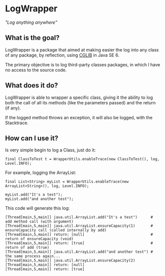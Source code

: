 LogWrapper
==========

_"Log anything anywhere"_


What is the goal?
-----------------

LogWrapper is a package that aimed at making easier the log into any class of any package, by reflection, using [CGLIB](http://cglib.sourceforge.net) in Java SE 6.

The primary objective is to log third-party classes packages, in which I have no access to the source code.


What does it do?
----------------

LogWrapper is able to wrapper a specific class, giving it the ability to log both the call of all its methods (like the parameters passed) and the return (if any).

If the logged method throws an exception, it will also be logged, with the Stacktrace.


How can I use it?
-----------------

Is very simple begin to log a Class, just do it:

	final ClassToTest t = WrapperUtils.enableTrace(new ClassToTest(), log, Level.INFO);

For example, logging the ArrayList:

	final List<String> myList = WrapperUtils.enableTrace(new ArrayList<String>(), log, Level.INFO);

	myList.add("It's a test");
	myList.add("and another test");

This code will generate this log:

	[Thread[main,5,main]] java.util.ArrayList.add("It's a test")	  # add method call (with argument)
	[Thread[main,5,main]] java.util.ArrayList.ensureCapacity(1)		  # ensureCapacity call (called internally by add)
	[Thread[main,5,main]] return: [null]							  # return of ensureCapacity (void)
	[Thread[main,5,main]] return: [true]							  # return of add (true)
	[Thread[main,5,main]] java.util.ArrayList.add("and another test") # the same process again...
	[Thread[main,5,main]] java.util.ArrayList.ensureCapacity(2)
	[Thread[main,5,main]] return: [null]
	[Thread[main,5,main]] return: [true]